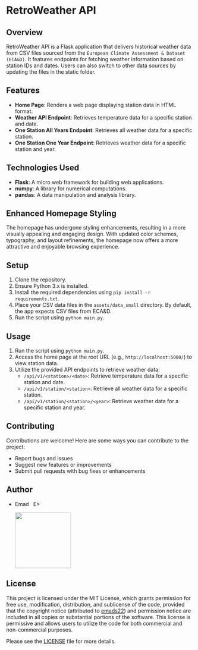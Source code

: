 # RetroWeather API

## Overview
RetroWeather API is a Flask application that delivers historical weather data from CSV files sourced from the `European Climate Assessment & Dataset (ECA&D)`. It features endpoints for fetching weather information based on station IDs and dates. Users can also switch to other data sources by updating the files in the static folder.

## Features
- **Home Page**: Renders a web page displaying station data in HTML format. 
- **Weather API Endpoint**: Retrieves temperature data for a specific station and date.
- **One Station All Years Endpoint**: Retrieves all weather data for a specific station.
- **One Station One Year Endpoint**: Retrieves weather data for a specific station and year.

## Technologies Used
- **Flask**: A micro web framework for building web applications.
- **numpy**: A library for numerical computations.
- **pandas**: A data manipulation and analysis library.

## Enhanced Homepage Styling
The homepage has undergone styling enhancements, resulting in a more visually appealing and engaging design. With updated color schemes, typography, and layout refinements, the homepage now offers a more attractive and enjoyable browsing experience.

## Setup
1. Clone the repository.
2. Ensure Python 3.x is installed.
3. Install the required dependencies using `pip install -r requirements.txt`.
4. Place your CSV data files in the `assets/data_small` directory. By default, the app expects CSV files from ECA&D.
5. Run the script using `python main.py`.

## Usage
1. Run the script using `python main.py`.
2. Access the home page at the root URL (e.g., `http://localhost:5000/`) to view station data.
3. Utilize the provided API endpoints to retrieve weather data:
   - `/api/v1/<station>/<date>`: Retrieve temperature data for a specific station and date.
   - `/api/v1/station/<station>`: Retrieve all weather data for a specific station.
   - `/api/v1/station/<station>/<year>`: Retrieve weather data for a specific station and year.

## Contributing
Contributions are welcome! Here are some ways you can contribute to the project:
- Report bugs and issues
- Suggest new features or improvements
- Submit pull requests with bug fixes or enhancements

## Author
- Emad &nbsp; E>
  
  [<img src="https://img.shields.io/badge/GitHub-Profile-blue?logo=github" width="150">](https://github.com/emads22)

## License
This project is licensed under the MIT License, which grants permission for free use, modification, distribution, and sublicense of the code, provided that the copyright notice (attributed to [emads22](https://github.com/emads22)) and permission notice are included in all copies or substantial portions of the software. This license is permissive and allows users to utilize the code for both commercial and non-commercial purposes.

Please see the [LICENSE](LICENSE) file for more details.